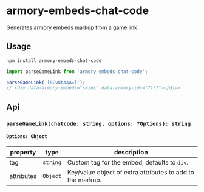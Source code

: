 # armory-embeds-chat-code

Generates armory embeds markup from a game link.

## Usage

```sh
npm install armory-embeds-chat-code
```

```javascript
import parseGameLink from 'armory-embeds-chat-code';

parseGameLink('[&CvUbAAA=]');
// <div data-armory-embeds="skins" data-armory-ids="7157"></div>
```

## Api

### `parseGameLink(chatcode: string, options: ?Options): string`

#### `Options: Object`

| property | type | description |
|-|-|-|
| tag | `string` | Custom tag for the embed, defaults to `div`. |
| attributes | `Object` | Key/value object of extra attributes to add to the markup. |
